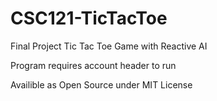 # CSC121-TicTacToe
Final Project Tic Tac Toe Game with Reactive AI

Program requires account header to run

Availible as Open Source under MIT License
